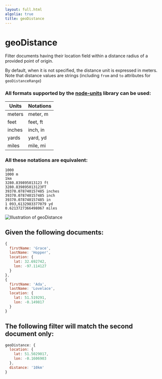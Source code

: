 ```yaml
---
layout: full.html
algolia: true
title: geoDistance
---
```


# geoDistance

Filter documents having their location field within a distance radius of a provided point of origin.

By default, when it is not specified, the distance unit is expressed in meters.  
Note that distance values are strings (including `from` and `to` attributes for `geoDistanceRange`)

### All formats supported by the [node-units](https://github.com/brettlangdon/node-units) library can be used:

Units   | Notations
--------|----------
meters  | meter, m
feet    | feet, ft
inches  | inch, in
yards   | yard, yd
miles   | mile, mi

### All these notations are equivalent:

```
1000
1000 m
1km
3280.839895013123 ft
3280.839895013123FT
39370.078740157485 inches
39370.078740157485 inch
39370.078740157485 in
1 093,6132983377079 yd
0.6213727366498067 miles
```

![Illustration of geoDistance](/assets/images/geolocation/geoDistance.png)

## Given the following documents:

```javascript
{
  firstName: 'Grace',
  lastName: 'Hopper',
  location: {
    lat: 32.692742,
    lon: -97.114127
  }
},
{
  firstName: 'Ada',
  lastName: 'Lovelace',
  location: {
    lat: 51.519291,
    lon: -0.149817
  }
}
```

## The following filter will match the second document only:

```javascript
geoDistance: {
  location: {
    lat: 51.5029017,
    lon: -0.1606903
  },
  distance: '10km'
}
```

